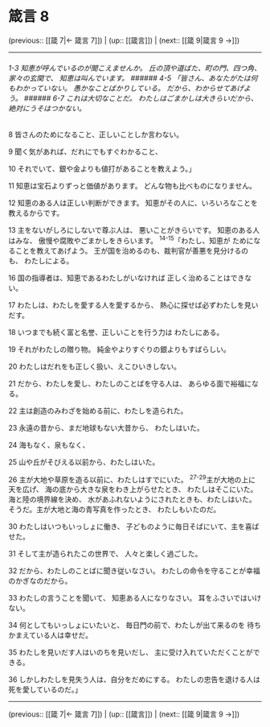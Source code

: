 # 箴言 8

(previous:: [[箴 7|← 箴言 7]]) | (up:: [[箴言]]) | (next:: [[箴 9|箴言 9 →]])

***
###### 1-3 知恵が呼んでいるのが聞こえませんか。 丘の頂や道ばた、町の門、四つ角、家々の玄関で、 知恵は叫んでいます。 ###### 4-5 「皆さん、あなたがたは何もわかっていない。 愚かなことばかりしている。 だから、わからせてあげよう。 ###### 6-7 これは大切なことだ。 わたしはごまかしは大きらいだから、 絶対にうそはつかない。 

8 皆さんのためになること、正しいことしか言わない。 

9 聞く気があれば、だれにでもすぐわかること、 

10 それでいて、銀や金よりも値打があることを教えよう。」 

11 知恵は宝石よりずっと価値があります。 どんな物も比べものになりません。 

12 知恵のある人は正しい判断ができます。 知恵がその人に、いろいろなことを教えるからです。 

13 主をないがしろにしないで尊ぶ人は、 悪いことがきらいです。 知恵のある人はみな、 傲慢や腐敗やごまかしをきらいます。 <sup class="versenum">14-15</sup>「わたし、知恵が ためになることを教えてあげよう。 王が国を治めるのも、裁判官が善悪を見分けるのも、 わたしによる。 

16 国の指導者は、知恵であるわたしがいなければ 正しく治めることはできない。 

17 わたしは、わたしを愛する人を愛するから、 熱心に探せば必ずわたしを見いだす。 

18 いつまでも続く富と名誉、正しいことを行う力は わたしにある。 

19 それがわたしの贈り物。 純金やよりすぐりの銀よりもすばらしい。 

20 わたしはだれをも正しく扱い、えこひいきしない。 

21 だから、わたしを愛し、わたしのことばを守る人は、 あらゆる面で裕福になる。 

22 主は創造のみわざを始める前に、わたしを造られた。 

23 永遠の昔から、まだ地球もない大昔から、 わたしはいた。 

24 海もなく、泉もなく、 

25 山や丘がそびえる以前から、わたしはいた。 

26 主が大地や草原を造る以前に、わたしはすでにいた。 <sup class="versenum">27-29</sup>主が大地の上に天を広げ、 海の底から大きな泉をわき上がらせたとき、 わたしはそこにいた。 海と陸の境界線を決め、 水があふれないようにされたときも、わたしはいた。 そうだ。主が大地と海の青写真を作ったとき、 わたしもいたのだ。 

30 わたしはいつもいっしょに働き、 子どものように毎日そばにいて、主を喜ばせた。 

31 そして主が造られたこの世界で、 人々と楽しく過ごした。 

32 だから、わたしのことばに聞き従いなさい。 わたしの命令を守ることが幸福のかぎなのだから。 

33 わたしの言うことを聞いて、 知恵ある人になりなさい。 耳をふさいではいけない。 

34 何としてもいっしょにいたいと、 毎日門の前で、わたしが出て来るのを 待ちかまえている人は幸せだ。 

35 わたしを見いだす人はいのちを見いだし、 主に受け入れていただくことができる。 

36 しかしわたしを見失う人は、自分をだめにする。 わたしの忠告を退ける人は死を愛しているのだ。」

***

(previous:: [[箴 7|← 箴言 7]]) | (up:: [[箴言]]) | (next:: [[箴 9|箴言 9 →]])
